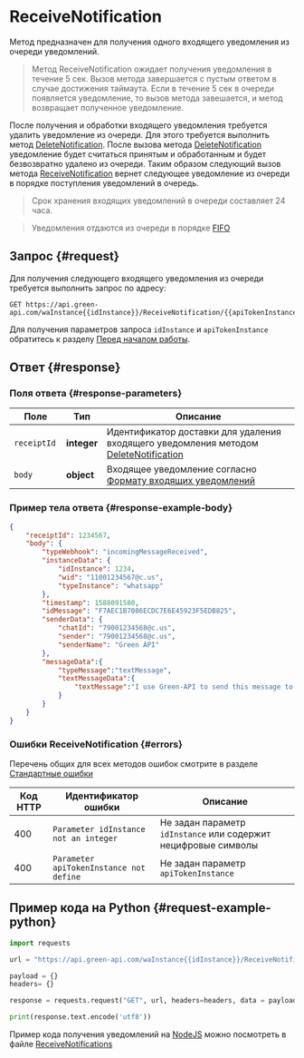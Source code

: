 # ReceiveNotification

Метод предназначен для получения одного входящего уведомления из очереди уведомлений.

> Метод ReceiveNotification ожидает получения уведомления в течение 5 сек. Вызов метода завершается с пустым ответом в случае достижения таймаута. Если в течение 5 сек в очереди появляется уведомление, то вызов метода завешается, и метод возвращает полученное уведомление. 

После получения и обработки входящего уведомления требуется удалить уведомление из очереди. Для этого требуется выполнить метод [DeleteNotification](DeleteNotification.md). После вызова метода [DeleteNotification](DeleteNotification.md) уведомление будет считаться принятым и обработанным и будет безвозвратно удалено из очереди. Таким образом следующий вызов метода [ReceiveNotification](#request) вернет следующее уведомление из очереди в порядке поступления уведомлений в очередь.

> Срок хранения входящих уведомлений в очереди составляет 24 часа.

> Уведомления отдаются из очереди в порядке [FIFO](https://ru.wikipedia.org/wiki/FIFO)

## Запрос {#request}

Для получения следующего входящего уведомления из очереди требуется выполнить запрос по адресу:
```
GET https://api.green-api.com/waInstance{{idInstance}}/ReceiveNotification/{{apiTokenInstance}}
```

Для получения параметров запроса `idInstance` и `apiTokenInstance` обратитесь к разделу [Перед началом работы](../../../before-start.md#parameters).


## Ответ {#response}

### Поля ответа {#response-parameters}

Поле | Тип |  Описание
----- | ----- | -----
`receiptId ` | **integer** | Идентификатор доставки для удаления входящего уведомления методом [DeleteNotification](DeleteNotification.md)
`body ` | **object** | Входящее уведомление согласно [Формату входящих уведомлений](../notifications-format/index.md)  

### Пример тела ответа {#response-example-body}

```json
{
    "receiptId": 1234567,
    "body": {
        "typeWebhook": "incomingMessageReceived",
        "instanceData": {
            "idInstance": 1234,
            "wid": "11001234567@c.us",
            "typeInstance": "whatsapp"
        },
        "timestamp": 1588091580,
        "idMessage": "F7AEC1B7086ECDC7E6E45923F5EDB825",
        "senderData": {
            "chatId": "79001234568@c.us",
            "sender": "79001234568@c.us",
            "senderName": "Green API"
        },
        "messageData":{
            "typeMessage":"textMessage",
            "textMessageData":{
                "textMessage":"I use Green-API to send this message to you!"
            }
        }
    }
}
```

### Ошибки ReceiveNotification {#errors}

Перечень общих для всех методов ошибок смотрите в разделе [Стандартные ошибки](../../common-errors.md)

Код HTTP | Идентификатор ошибки | Описание
----- | ----- | -----
400 | `Parameter idInstance not an integer` | Не задан параметр `idInstance` или содержит нецифровые символы
400 | `Parameter apiTokenInstance not define` | Не задан параметр `apiTokenInstance`

## Пример кода на Python  {#request-example-python}

```python
import requests

url = "https://api.green-api.com/waInstance{{idInstance}}/ReceiveNotification/{{apiTokenInstance}}"

payload = {}
headers= {}

response = requests.request("GET", url, headers=headers, data = payload)

print(response.text.encode('utf8'))
```

Пример кода получения уведомлений на [NodeJS](https://nodejs.org) можно посмотреть в файле [ReceiveNotifications](https://github.com/green-api/whatsapp-api-client/blob/master/examples/ReceiveNotifications.js)